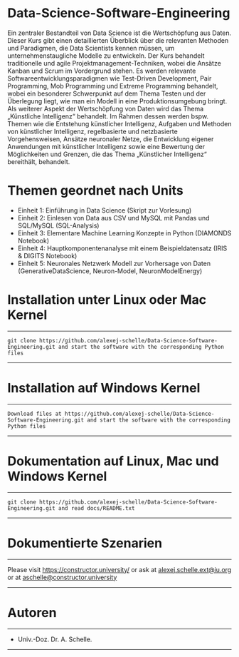 # Data-Science-Software-Engineering
Ein zentraler Bestandteil von Data Science ist die Wertschöpfung aus Daten. Dieser Kurs gibt einen detaillierten Überblick über die relevanten Methoden und Paradigmen, die Data Scientists kennen müssen, um unternehmenstaugliche Modelle zu entwickeln. Der Kurs behandelt traditionelle und agile Projektmanagement-Techniken, wobei die Ansätze Kanban und Scrum im Vordergrund stehen. Es werden relevante Softwareentwicklungsparadigmen wie Test-Driven Development, Pair Programming, Mob Programming und Extreme Programming behandelt, wobei ein besonderer Schwerpunkt auf dem Thema Testen und der Überlegung liegt, wie man ein Modell in eine Produktionsumgebung bringt. Als weiterer Aspekt der Wertschöpfung von Daten wird das Thema „Künstliche Intelligenz“ behandelt. Im Rahmen dessen werden bspw. Themen wie die Entstehung künstlicher Intelligenz, Aufgaben und Methoden von künstlicher Intelligenz, regelbasierte und netzbasierte Vorgehensweisen, Ansätze neuronaler Netze, die Entwicklung eigener Anwendungen mit künstlicher Intelligenz sowie eine Bewertung der Möglichkeiten und Grenzen, die das Thema „Künstlicher Intelligenz“ bereithält, behandelt.

# Themen geordnet nach Units
- Einheit 1: Einführung in Data Science (Skript zur Vorlesung)
- Einheit 2: Einlesen von Data aus CSV und MySQL mit Pandas und SQL/MySQL (SQL-Analysis)
- Einheit 3: Elementare Machine Learning Konzepte in Python (DIAMONDS Notebook)
- Einheit 4: Hauptkomponentenanalyse mit einem Beispieldatensatz (IRIS & DIGITS Notebook)
- Einheit 5: Neuronales Netzwerk Modell zur Vorhersage von Daten (GenerativeDataScience, Neuron-Model, NeuronModelEnergy)
  
# Installation unter Linux oder Mac Kernel
****************************************************************************************************************************************************
    git clone https://github.com/alexej-schelle/Data-Science-Software-Engineering.git and start the software with the corresponding Python files
****************************************************************************************************************************************************

# Installation auf Windows Kernel
***********************************************************************************************************************************************************
    Download files at https://github.com/alexej-schelle/Data-Science-Software-Engineering.git and start the software with the corresponding Python files
***********************************************************************************************************************************************************

# Dokumentation auf Linux, Mac und Windows Kernel
*****************************************************************************************************************
    git clone https://github.com/alexej-schelle/Data-Science-Software-Engineering.git and read docs/README.txt
*****************************************************************************************************************

# Dokumentierte Szenarien
*****************************************************************************************************************************

   Please visit https://constructor.university/ or ask at alexej.schelle.ext@iu.org or at aschelle@constructor.university

*****************************************************************************************************************************

# Autoren
**************************************************************************************************************************************

   - Univ.-Doz. Dr. A. Schelle.
  
**************************************************************************************************************************************
